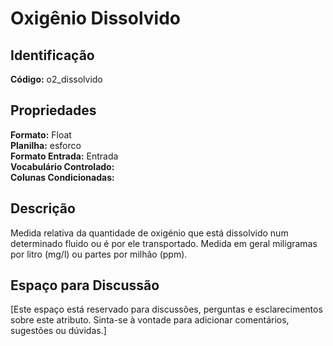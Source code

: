 # Oxigênio Dissolvido

## Identificação
**Código:** o2_dissolvido

## Propriedades
**Formato:** Float  
**Planilha:** esforco  
**Formato Entrada:** Entrada  
**Vocabulário Controlado:**   
**Colunas Condicionadas:**   

## Descrição
Medida relativa da quantidade de oxigénio que está dissolvido num determinado fluido ou é por ele transportado. Medida em geral miligramas por litro (mg/l) ou partes por milhão (ppm).

## Espaço para Discussão
[Este espaço está reservado para discussões, perguntas e esclarecimentos sobre este atributo. Sinta-se à vontade para adicionar comentários, sugestões ou dúvidas.]
